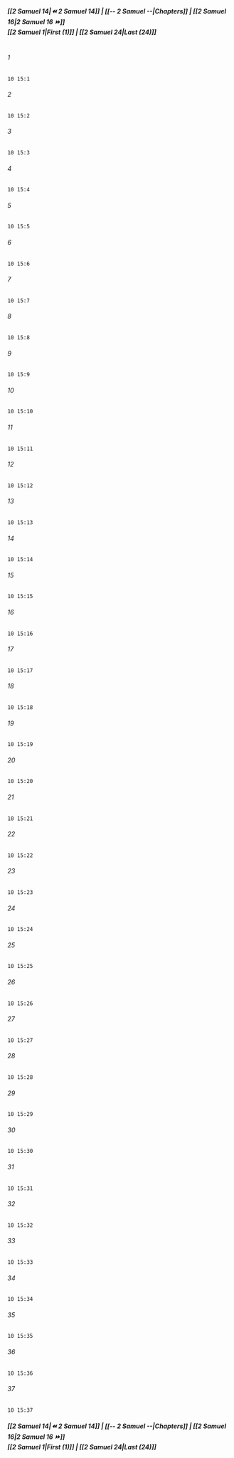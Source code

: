 
##### **[[2 Samuel 14|⏪ 2 Samuel 14]] | [[-- 2 Samuel --|Chapters]] | [[2 Samuel 16|2 Samuel 16 ⏩]]**<br>**[[2 Samuel 1|First (1)]] | [[2 Samuel 24|Last (24)]]**<br><br>

###### 1
``` verse
10 15:1
```
###### 2
``` verse
10 15:2
```
###### 3
``` verse
10 15:3
```
###### 4
``` verse
10 15:4
```
###### 5
``` verse
10 15:5
```
###### 6
``` verse
10 15:6
```
###### 7
``` verse
10 15:7
```
###### 8
``` verse
10 15:8
```
###### 9
``` verse
10 15:9
```
###### 10
``` verse
10 15:10
```
###### 11
``` verse
10 15:11
```
###### 12
``` verse
10 15:12
```
###### 13
``` verse
10 15:13
```
###### 14
``` verse
10 15:14
```
###### 15
``` verse
10 15:15
```
###### 16
``` verse
10 15:16
```
###### 17
``` verse
10 15:17
```
###### 18
``` verse
10 15:18
```
###### 19
``` verse
10 15:19
```
###### 20
``` verse
10 15:20
```
###### 21
``` verse
10 15:21
```
###### 22
``` verse
10 15:22
```
###### 23
``` verse
10 15:23
```
###### 24
``` verse
10 15:24
```
###### 25
``` verse
10 15:25
```
###### 26
``` verse
10 15:26
```
###### 27
``` verse
10 15:27
```
###### 28
``` verse
10 15:28
```
###### 29
``` verse
10 15:29
```
###### 30
``` verse
10 15:30
```
###### 31
``` verse
10 15:31
```
###### 32
``` verse
10 15:32
```
###### 33
``` verse
10 15:33
```
###### 34
``` verse
10 15:34
```
###### 35
``` verse
10 15:35
```
###### 36
``` verse
10 15:36
```
###### 37
``` verse
10 15:37
```

##### **[[2 Samuel 14|⏪ 2 Samuel 14]] | [[-- 2 Samuel --|Chapters]] | [[2 Samuel 16|2 Samuel 16 ⏩]]**<br>**[[2 Samuel 1|First (1)]] | [[2 Samuel 24|Last (24)]]**
